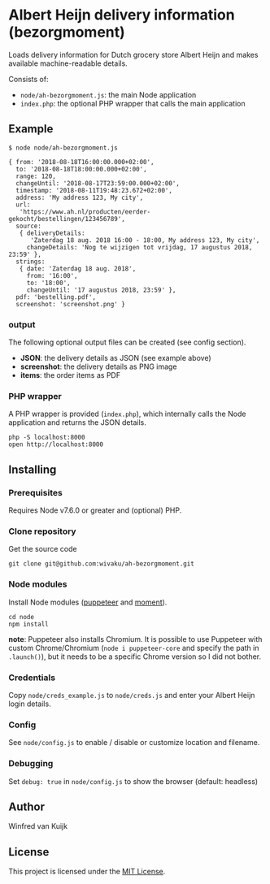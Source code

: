 # Albert Heijn delivery information (bezorgmoment)

Loads delivery information for Dutch grocery store Albert Heijn and makes available machine-readable details.

Consists of:
- `node/ah-bezorgmoment.js`: the main Node application
- `index.php`: the optional PHP wrapper that calls the main application

## Example
```
$ node node/ah-bezorgmoment.js

{ from: '2018-08-18T16:00:00.000+02:00',
  to: '2018-08-18T18:00:00.000+02:00',
  range: 120,
  changeUntil: '2018-08-17T23:59:00.000+02:00',
  timestamp: '2018-08-11T19:48:23.672+02:00',
  address: 'My address 123, My city',
  url:
   'https://www.ah.nl/producten/eerder-gekocht/bestellingen/123456789',
  source:
   { deliveryDetails:
      'Zaterdag 18 aug. 2018 16:00 - 18:00, My address 123, My city',
     changeDetails: 'Nog te wijzigen tot vrijdag, 17 augustus 2018, 23:59' },
  strings:
   { date: 'Zaterdag 18 aug. 2018',
     from: '16:00',
     to: '18:00',
     changeUntil: '17 augustus 2018, 23:59' },
  pdf: 'bestelling.pdf',
  screenshot: 'screenshot.png' }
  ```

### output

The following optional output files can be created (see config section).
- **JSON**: the delivery details as JSON (see example above)
- **screenshot**: the delivery details as PNG image
- **items**: the order items as PDF

### PHP wrapper

A PHP wrapper is provided (`index.php`), which internally calls the Node application and returns the JSON details.

```
php -S localhost:8000
open http://localhost:8000
```

## Installing

### Prerequisites

Requires Node v7.6.0 or greater and (optional) PHP.

### Clone repository

Get the source code
```
git clone git@github.com:wivaku/ah-bezorgmoment.git
```

### Node modules

Install Node modules ([puppeteer](https://github.com/GoogleChrome/puppeteer) and [moment](https://momentjs.com/)). 

```
cd node
npm install
```

**note**: Puppeteer also installs Chromium. It is possible to use Puppeteer with custom Chrome/Chromium (`node i puppeteer-core` and specify the path in `.launch()`), but it needs to be a specific Chrome version so I did not bother.

### Credentials

Copy `node/creds_example.js` to `node/creds.js` and enter your Albert Heijn login details.

### Config

See `node/config.js` to enable / disable or customize location and filename. 

### Debugging

Set `debug: true` in `node/config.js` to show the browser (default: headless)

## Author

Winfred van Kuijk

## License

This project is licensed under the [MIT License](LICENSE).